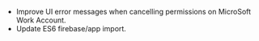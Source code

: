 * Improve UI error messages when cancelling permissions on MicroSoft Work Account.
* Update ES6 firebase/app import.